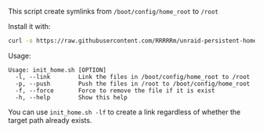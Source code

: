 This script create symlinks from `/boot/config/home_root` to `/root`

Install it with:

``` bash
curl -s https://raw.githubusercontent.com/RRRRRm/unraid-persistent-home/main/install.sh | bash
```

Usage:

```
Usage: init_home.sh [OPTION]
  -l, --link		Link the files in /boot/config/home_root to /root
  -p, --push		Push the files in /root to /boot/config/home_root
  -f, --force		Force to remove the file if it is exist
  -h, --help		Show this help
```

You can use `init_home.sh -lf` to create a link regardless of whether the target path already exists.
